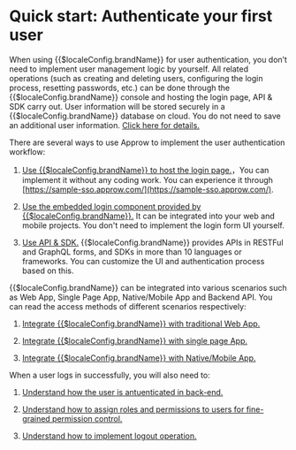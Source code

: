 # Quick start: Authenticate your first user

<LastUpdated/>


When using {{$localeConfig.brandName}} for user authentication, you don’t need to implement user management logic by yourself. All related operations (such as creating and deleting users, configuring the login process, resetting passwords, etc.) can be done through the {{$localeConfig.brandName}} console and hosting the login page, API & SDK carry out. User information will be stored securely in a {{$localeConfig.brandName}} database on cloud. You do not need to save an additional user information. [Click here for details.](/en/guides/faqs/how-to-join-approw-user-with-your-business-data.md)

There are several ways to use Approw to implement the user authentication workflow: 

1. [Use {{$localeConfig.brandName}} to host the login page.](./use-hosted-login-page.md)，You can implement it without any coding work. You can experience it through [https://sample-sso.approw.com/](https://sample-sso.approw.com/). 

2. [Use the embedded login component provided by {{$localeConfig.brandName}}.](./use-embeded-login-component/) It can be integrated into your web and mobile projects. You don't need to implement the login form UI yourself.

3. [Use API & SDK.](./use-api-sdk/) {{$localeConfig.brandName}} provides APIs in RESTFul and GraphQL forms, and SDKs in more than 10 languages or frameworks. You can customize the UI and authentication process based on this.

{{$localeConfig.brandName}} can be integrated into various scenarios such as Web App, Single Page App, Native/Mobile App and Backend API. You can read the access methods of different scenarios respectively:

1. [Integrate {{$localeConfig.brandName}} with traditional Web App.](../platform-guide/integrate-with-regular-web-app.md)

2. [Integrate {{$localeConfig.brandName}} with single page App.](../platform-guide/integrate-with-spa.md)

3. [Integrate {{$localeConfig.brandName}} with Native/Mobile App.](../platform-guide/integrate-with-mobile-app.md)

When a user logs in successfully, you will also need to:

1. [Understand how the user is antuenticated in back-end.](./how-to-validate-user-token.md)

2. [Understand how to assign roles and permissions to users for fine-grained permission control.](./how-to-implement-access-control.md)

3. [Understand how to implement logout operation.](./how-to-logout-user.md)


